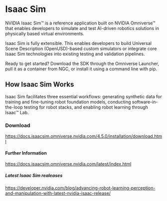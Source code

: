 # Isaac Sim

NVIDIA Isaac Sim™ is a reference application built on NVIDIA Omniverse™ that enables developers to simulate and test AI-driven robotics solutions in physically based virtual environments.

Isaac Sim is fully extensible. This enables developers to build Universal Scene Description (OpenUSD)-based custom simulators or integrate core Isaac Sim technologies into existing testing and validation pipelines. 

Ready to get started? Download the SDK through the Omniverse Launcher, pull it as a container from NGC, or install it using a command line with pip.

## How Isaac Sim Works

Isaac Sim facilitates three essential workflows: generating synthetic data for training and fine-tuning robot foundation models, conducting software-in-the-loop testing for robot stacks, and enabling robot learning through Isaac™ Lab.

### Download

https://docs.isaacsim.omniverse.nvidia.com/4.5.0/installation/download.html

#### Further Information

https://docs.isaacsim.omniverse.nvidia.com/latest/index.html

##### Latest Isaac Sim realeases

https://developer.nvidia.com/blog/advancing-robot-learning-perception-and-manipulation-with-latest-nvidia-isaac-release/
